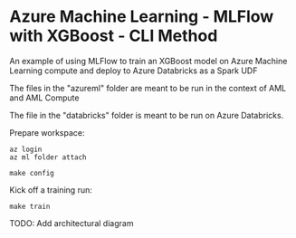 # Azure Machine Learning - MLFlow with XGBoost - CLI Method
An example of using MLFlow to train an XGBoost model on Azure Machine Learning compute and deploy to Azure Databricks as a Spark UDF

The files in the "azureml" folder are meant to be run in the context of AML and AML Compute

The file in the "databricks" folder is meant to be run on Azure Databricks.

Prepare workspace:
```shell
az login
az ml folder attach

make config
```

Kick off a training run:
```shell
make train
```

TODO: Add architectural diagram